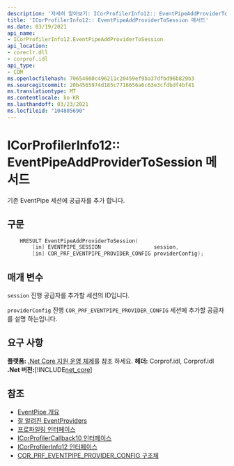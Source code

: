 ```yaml
---
description: '자세히 알아보기: ICorProfilerInfo12:: EventPipeAddProviderToSession 메서드'
title: 'ICorProfilerInfo12:: EventPipeAddProviderToSession 메서드'
ms.date: 03/19/2021
api_name:
- ICorProfilerInfo12.EventPipeAddProviderToSession
api_location:
- coreclr.dll
- corprof.idl
api_type:
- COM
ms.openlocfilehash: 70654660c496211c20459ef9ba37dfbd96b829b3
ms.sourcegitcommit: 20b4565974d185c7716656a6c63e3cfdbdf4bf41
ms.translationtype: MT
ms.contentlocale: ko-KR
ms.lasthandoff: 03/23/2021
ms.locfileid: "104805690"
---
```

# <a name="icorprofilerinfo12eventpipeaddprovidertosession-method"></a>ICorProfilerInfo12:: EventPipeAddProviderToSession 메서드

기존 EventPipe 세션에 공급자를 추가 합니다.
  
## <a name="syntax"></a>구문  
  
```cpp  
    HRESULT EventPipeAddProviderToSession(
        [in] EVENTPIPE_SESSION                 session,
        [in] COR_PRF_EVENTPIPE_PROVIDER_CONFIG providerConfig);
```  
  
## <a name="parameters"></a>매개 변수

`session` 진행 공급자를 추가할 세션의 ID입니다.

`providerConfig` 진행 `COR_PRF_EVENTPIPE_PROVIDER_CONFIG` 세션에 추가할 공급자를 설명 하는입니다.

## <a name="requirements"></a>요구 사항  

**플랫폼:** [.Net Core 지원 운영 체제](../../../core/install/windows.md?pivots=os-windows)를 참조 하세요.
**헤더:** Corprof.idl, Corprof.idl **.Net 버전:**[!INCLUDE[net_core](../../../../includes/net-core-50-md.md)]
  
## <a name="see-also"></a>참조

- [EventPipe 개요](../../../core/diagnostics/eventpipe.md)
- [잘 알려진 EventProviders](../../../core/diagnostics/well-known-event-providers.md)
- [프로파일링 인터페이스](profiling-interfaces.md)
- [ICorProfilerCallback10 인터페이스](icorprofilercallback10-interface.md)
- [ICorProfilerInfo12 인터페이스](icorprofilerinfo12-interface.md)
- [COR_PRF_EVENTPIPE_PROVIDER_CONFIG 구조체](cor-prf-eventpipe-provider-config-structure.md)
